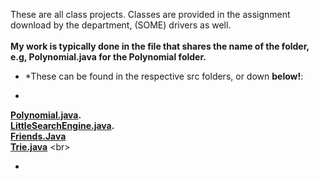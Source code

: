 These are all class projects. Classes are provided in the assignment download by the department, (SOME) drivers as well. <br/>
<br/>
**My work is typically done in the file that shares the name of the folder, e.g, Polynomial.java for the Polynomial folder.** <br/>
* *These can be found in the respective src folders, or down **below!**:  <br/>

*
**[Polynomial.java](https://github.com/gBlaku/Data-Structurescs112-/blob/master/Polynomial/src/poly/Polynomial.java).** <br/>
**[LittleSearchEngine.java](https://github.com/gBlaku/Data-Structures-cs112-/blob/master/Little%20Search%20Engine/src/lse/LittleSearchEngine.java).**<br/>
**[Friends.Java](https://github.com/gBlaku/Data-Structures-cs112-/blob/master/Friends/src/friends/Friends.java)** <br/>
**[Trie.java](https://github.com/gBlaku/Data-Structures-cs112-/blob/master/Trie/src/Trie/Trie.java)** <br\>
 
*
